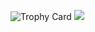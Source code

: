 ![Trophy Card](https://github-profile-trophy.vercel.app/?username=mrpostman02)
<img  src="https://github-readme-stats.vercel.app/api?username=mrpostman02&&show_icons=true&theme=radical"/>
